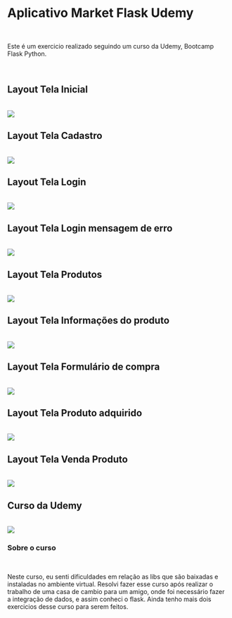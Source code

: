 <h1>Aplicativo Market Flask Udemy</h1>
<br>
<p>Este é um exercicio realizado seguindo um curso da Udemy, Bootcamp Flask Python.</p>
<br>
<h2>Layout Tela Inicial </h2>
<br>
<img src="print1.png">
<br>
<h2>Layout Tela Cadastro</h2>
<br>
<img src="print2.png">
<br>
<h2>Layout Tela Login </h2>
<br>
<img src="print3.png">
<br>
<h2>Layout Tela Login mensagem de erro</h2>
<br>
<img src="print4.png">
<br>
<h2>Layout Tela Produtos </h2>
<br>
<img src="print5.png">
<br>
<h2>Layout Tela Informações do produto</h2>
<br>
<img src="print6.png">
<br>
<h2>Layout Tela Formulário de compra</h2>
<br>
<img src="print7.png">
<br>
<h2>Layout Tela Produto adquirido</h2>
<br>
<img src="print8.png">
<br>
<h2>Layout Tela Venda Produto</h2>
<br>
<img src="print9.png">
<br>
<h2>Curso da Udemy </h2>
<br>
<img src="curso udemy.png">
<br>
<h3>Sobre o curso</h3>
<br>
<p>Neste curso, eu senti dificuldades em relação as libs que são baixadas e instaladas no ambiente virtual. Resolvi fazer esse curso após realizar o trabalho de uma casa de cambio para um amigo, onde foi necessário fazer a integração de dados, e assim conheci o flask. Ainda tenho mais dois exercicios desse curso para serem feitos.</p>
 